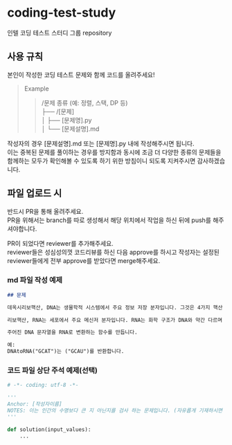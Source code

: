 # coding-test-study

인텔 코딩 테스트 스터디 그룹 repository

## 사용 규칙

본인이 작성한 코딩 테스트 문제와 함께 코드를 올려주세요!

> Example
>
> > /문제 종류 (예: 정렬, 스택, DP 등)  
> > ├── /[문제]  
> > │ ├── [문제명].py  
> > │ └── [문제설명].md

작성자의 경우 [문제설명].md 또는 [문제명].py 내에 작성해주시면 됩니다.  
이는 중복된 문제를 풀이하는 경우를 방지함과 동시에 조금 더 다양한 종류의 문제들을 함께하는 모두가 확인해볼 수 있도록 하기 위한 방침이니 되도록 지켜주시면 감사하겠습니다.

## 파일 업로드 시

반드시 PR을 통해 올려주세요.  
PR을 위해서는 branch를 따로 생성해서 해당 위치에서 작업을 하신 뒤에 push를 해주셔야합니다.

PR이 되었다면 reviewer를 추가해주세요.  
reviewer들은 성심성의껏 코드리뷰를 하신 다음 approve를 하시고 작성자는 설정된 reviewer들에게 전부 approve를 받았다면 merge해주세요.

### md 파일 작성 예제

```markdown
## 문제

데옥시리보핵산, DNA는 생물학적 시스템에서 주요 정보 저장 분자입니다. 그것은 4가지 핵산 염기인 구아닌('G'), 시토신('C'), 아데닌('A'), 티민('T')으로 구성되어 있습니다.

리보핵산, RNA는 세포에서 주요 메신저 분자입니다. RNA는 화학 구조가 DNA와 약간 다르며 티민을 포함하지 않습니다. RNA에서 티민은 다른 핵산인 우라실('U')로 대체됩니다.

주어진 DNA 문자열을 RNA로 변환하는 함수를 만듭니다.

예:
DNAtoRNA("GCAT")는 ("GCAU")를 반환합니다.
```

### 코드 파일 상단 주석 예제(선택)

```python
# -*- coding: utf-8 -*-

'''
Anchor: [작성자이름]
NOTES: 이는 인간의 수명보다 큰 지 아닌지를 검사 하는 문제입니다. (자유롭게 기재하시면 됩니다.)
'''

def solution(input_values):
    ...
```
